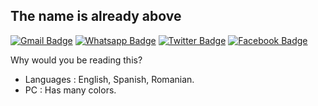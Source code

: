 ## The name is already above

[![Gmail Badge](https://img.shields.io/badge/-Gmail-c14438?style=flat-square&logo=Gmail&logoColor=white&link=https://i.redd.it/gl4hh7ft4gx71.jpg)](https://i.redd.it/gl4hh7ft4gx71.jpg)
[![Whatsapp Badge](https://img.shields.io/badge/-Whatsapp-4CA143?style=flat-square&labelColor=4CA143&logo=whatsapp&logoColor=white&link=https://www.losreplicantes.com/images/articulos/17000/17913/1.jpg)](https://www.losreplicantes.com/images/articulos/17000/17913/1.jpg)
[![Twitter Badge](https://img.shields.io/badge/-Twitter-1da1f2?style=flat-square&labelColor=1da1f2&logo=twitter&logoColor=white&link=https://i.redd.it/4lcksr2zalh81.png)](https://i.redd.it/4lcksr2zalh81.png)
[![Facebook Badge](https://img.shields.io/badge/-Facebook-3b5998?style=flat-square&labelColor=3b5998&logo=facebook&logoColor=white&link=https://preview.redd.it/28k99b3amky81.gif?width=280&format=mp4&s=fffad5eb3dda7e83ce7c698d90fed22297a648ee)](https://preview.redd.it/28k99b3amky81.gif?width=280&format=mp4&s=fffad5eb3dda7e83ce7c698d90fed22297a648ee)

Why would you be reading this?

- Languages : English, Spanish, Romanian.
- PC : Has many colors.
